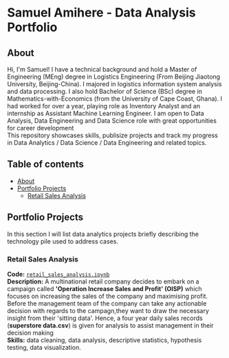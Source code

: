 # Samuel Amihere - Data Analysis Portfolio
## About
Hi, I'm Samuel! I have a technical background and hold a Master of Engineering (MEng) degree in Logistics Engineering (From Beijing Jiaotong University, Beijing-China). I majored in logistics information system analysis and data processing. I also hold Bachelor of Science (BSc) degree in Mathematics-with-Economics (from the University of Cape Coast, Ghana). I had worked for over a year, playing role as Inventory Analyst and an internship as Assistant Machine Learning Engineer. I am open to Data Analysis, Data Engineering and Data Science role with great opportunities for career development
<br>
This repository showcases skills, publisize projects and track my progress in Data Analytics / Data Science / Data Engineering and related topics.
<br>

## Table of contents
- [About](#about)
- [Portfolio Projects](#portfolio-projects)
	+ [Retail Sales Analysis](#retail-sales-analysis)



## Portfolio Projects
In this section I will list data analytics projects briefly describing the technology pile used to address cases.

### Retail Sales Analysis
**Code:** [`retail_sales_analysis.ipynb`](https://github.com/SamuelAmihere/data_analysis_portfolio/blob/main/retail_sales_analysis.ipynb)  
**Description:** A multinational retail company decides to embark on a campaign called **'Operation  Increase Sales and Profit' (OISP)** which focuses on increasing the sales of the company and maximising profit. Before the management team of the company can take any actionable decision with regards to the campagn,they want to draw the necessary insight from their 'sitting data'. Hence, a four year daily sales records (**superstore data.csv**) is given for analysis to assist management in their decision making <br>
**Skills:** data cleaning, data analysis, descriptive statistics, hypothesis testing, data visualization.
